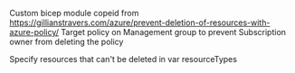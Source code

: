 Custom bicep module copeid from https://gillianstravers.com/azure/prevent-deletion-of-resources-with-azure-policy/
Target policy on Management group to prevent Subscription owner from deleting the policy

Specify resources that can't be deleted in
var resourceTypes
